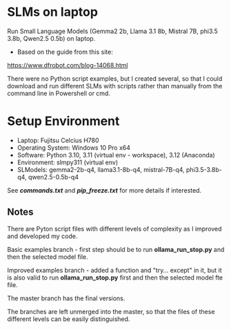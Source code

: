 # SLMs on laptop
Run Small Language Models (Gemma2 2b, Llama 3.1 8b, Mistral 7B, phi3.5 3.8b, Qwen2.5 0.5b) on laptop.

* Based on the guide from this site:

<https://www.dfrobot.com/blog-14068.html>

There were no Python script examples, but I created several, so that I could download and run different SLMs with scripts rather than manually from the command line in Powershell or cmd.

## 

# Setup Environment
* Laptop: Fujitsu Celcius H780
* Operating System: Windows 10 Pro x64
* Software: Python 3.10, 3.11 (virtual env - workspace), 3.12 (Anaconda)
* Environment: slmpy311 (virtual env)
* SLModels: gemma2-2b-q4, llama3.1-8b-q4, mistral-7B-q4, phi3.5-3.8b-q4, qwen2.5-0.5b-q4

See **_commands.txt_** and **_pip_freeze.txt_** for more details if interested.

## Notes

There are Pyton script files with different levels of complexity as I improved and developed my code.

Basic examples branch - first step should be to run **ollama_run_stop.py** and then the selected model file.

Improved examples branch - added a function and "try... except" in it, but it is also valid to run **ollama_run_stop.py** first and then the selected model fte file.

The master branch has the final versions.

The branches are left unmerged into the master, so that the files of these different levels can be easily distinguished.
